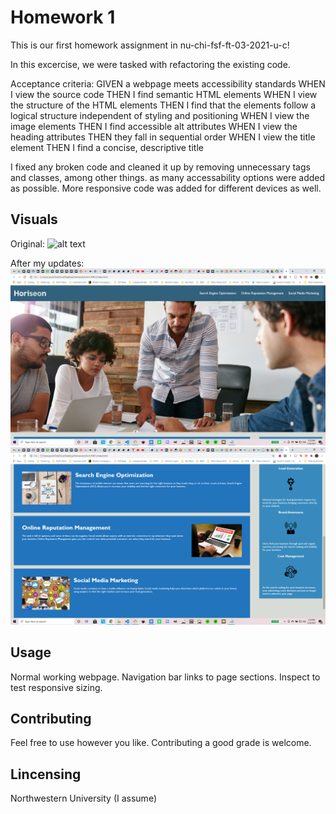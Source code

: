 # Homework 1
This is our first homework assignment in nu-chi-fsf-ft-03-2021-u-c! 

In this excercise, we were tasked with refactoring the existing code. 

Acceptance criteria:
GIVEN a webpage meets accessibility standards
WHEN I view the source code
THEN I find semantic HTML elements
WHEN I view the structure of the HTML elements
THEN I find that the elements follow a logical structure independent of styling and positioning
WHEN I view the image elements
THEN I find accessible alt attributes
WHEN I view the heading attributes
THEN they fall in sequential order
WHEN I view the title element
THEN I find a concise, descriptive title

I fixed any broken code and cleaned it up by removing unnecessary tags and classes, among other things. as many accessability options were added as possible. More responsive code was added for different devices as well.

## Visuals
Original:
![alt text](hhttps://github.com/JusticeGTR/HW1/blob/main/assets/images/01-html-css-git-homework-demo.png?raw=true)

After my updates:
![alt text](https://github.com/JusticeGTR/HW1/blob/main/assets/images/Screenshot%20(50).png?raw=true)
![alt text](https://github.com/JusticeGTR/HW1/blob/main/assets/images/Screenshot%20(51).png?raw=true)

## Usage

Normal working webpage.
Navigation bar links to page sections.
Inspect to test responsive sizing.

## Contributing

Feel free to use however you like. Contributing a good grade is welcome.

## Lincensing

Northwestern University (I assume)











